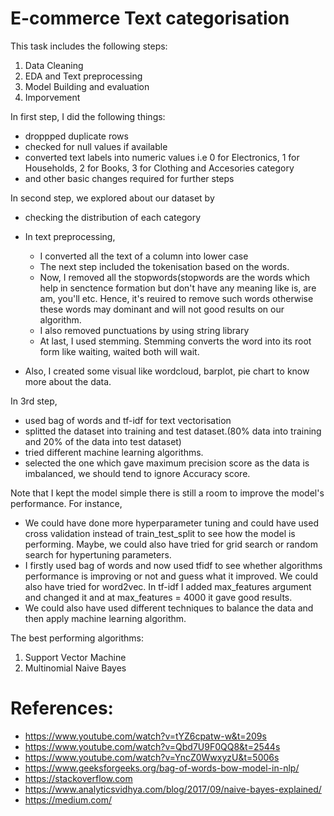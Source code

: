 # E-commerce Text categorisation

This task includes the following steps:

1. Data Cleaning
2. EDA and Text preprocessing
3. Model Building and evaluation
4. Imporvement


In first step, I did the following things: 
* droppped duplicate rows
* checked for null values if available
* converted text labels into numeric values i.e 0 for Electronics, 1 for Households, 2 for Books, 3 for Clothing and Accesories category
* and other basic changes required for further steps

In second step, we explored about our dataset by
* checking the distribution of each category
* In text preprocessing, 
   + I converted all the text of a column into lower case 
   + The next step included the tokenisation based on the words.
   + Now, I removed all the stopwords(stopwords are the words which help in senctence formation but don't have any meaning like is, are am, you'll etc. Hence, it's reuired to remove such words otherwise these words may dominant and will not good results on our algorithm.
   + I also removed punctuations by using string library
   + At last, I used stemming. Stemming converts the word into its root form like waiting, waited  both will  wait.
   
* Also, I created some visual like wordcloud, barplot, pie chart to know more about the data.

In 3rd step,
* used bag of words and tf-idf for text vectorisation
* splitted the dataset into training and test dataset.(80% data into training  and 20% of the data into test dataset)
* tried different machine learning algorithms.
* selected the one which gave maximum precision score as the data is imbalanced, we should tend to ignore Accuracy score.

Note that I kept the model simple there is still a room to improve the model's performance. For instance,
* We could have done more hyperparameter tuning and could have used cross validation instead of train_test_split to see how the model is performing. Maybe, we could also have tried for grid search or random search for hypertuning parameters.
* I firstly used bag of words and now used tfidf to see whether algorithms performance is improving or not and guess what it improved. We could also have tried for word2vec. In tf-idf I added max_features argument and changed it and at max_features = 4000 it gave good results.
* We could also have used different techniques to balance the data and then apply machine learning algorithm.


The best performing algorithms:
1. Support Vector Machine
2. Multinomial Naive Bayes

# References:

* https://www.youtube.com/watch?v=tYZ6cpatw-w&t=209s
* https://www.youtube.com/watch?v=Qbd7U9F0QQ8&t=2544s
* https://www.youtube.com/watch?v=YncZ0WwxyzU&t=5006s
* https://www.geeksforgeeks.org/bag-of-words-bow-model-in-nlp/
* https://stackoverflow.com
* https://www.analyticsvidhya.com/blog/2017/09/naive-bayes-explained/
* https://medium.com/




